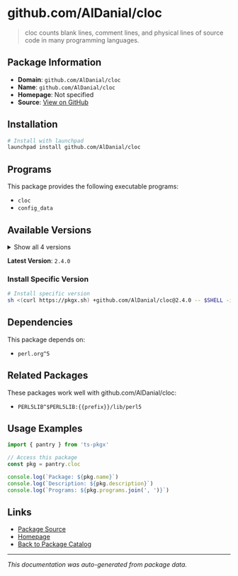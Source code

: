 # github.com/AlDanial/cloc

> cloc counts blank lines, comment lines, and physical lines of source code in many programming languages.

## Package Information

- **Domain**: `github.com/AlDanial/cloc`
- **Name**: `github.com/AlDanial/cloc`
- **Homepage**: Not specified
- **Source**: [View on GitHub](https://github.com/pkgxdev/pantry/tree/main/projects/github.com/AlDanial/cloc/package.yml)

## Installation

```bash
# Install with launchpad
launchpad install github.com/AlDanial/cloc
```

## Programs

This package provides the following executable programs:

- `cloc`
- `config_data`

## Available Versions

<details>
<summary>Show all 4 versions</summary>

- `2.4.0`, `2.2.0`, `2.0.0`, `1.98.0`

</details>

**Latest Version**: `2.4.0`

### Install Specific Version

```bash
# Install specific version
sh <(curl https://pkgx.sh) +github.com/AlDanial/cloc@2.4.0 -- $SHELL -i
```

## Dependencies

This package depends on:

- `perl.org^5`

## Related Packages

These packages work well with github.com/AlDanial/cloc:

- `PERL5LIB^$PERL5LIB:{{prefix}}/lib/perl5`

## Usage Examples

```typescript
import { pantry } from 'ts-pkgx'

// Access this package
const pkg = pantry.cloc

console.log(`Package: ${pkg.name}`)
console.log(`Description: ${pkg.description}`)
console.log(`Programs: ${pkg.programs.join(', ')}`)
```

## Links

- [Package Source](https://github.com/pkgxdev/pantry/tree/main/projects/github.com/AlDanial/cloc/package.yml)
- [Homepage](#)
- [Back to Package Catalog](../../../package-catalog.md)

---

*This documentation was auto-generated from package data.*
